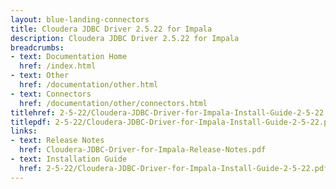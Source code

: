 ```yaml
---
layout: blue-landing-connectors
title: Cloudera JDBC Driver 2.5.22 for Impala
description: Cloudera JDBC Driver 2.5.22 for Impala
breadcrumbs:
- text: Documentation Home
  href: /index.html
- text: Other
  href: /documentation/other.html
- text: Connectors
  href: /documentation/other/connectors.html
titlehref: 2-5-22/Cloudera-JDBC-Driver-for-Impala-Install-Guide-2-5-22.pdf
titlepdf: 2-5-22/Cloudera-JDBC-Driver-for-Impala-Install-Guide-2-5-22.pdf
links:
- text: Release Notes
  href: Cloudera-JDBC-Driver-for-Impala-Release-Notes.pdf
- text: Installation Guide
  href: 2-5-22/Cloudera-JDBC-Driver-for-Impala-Install-Guide-2-5-22.pdf
---
```

